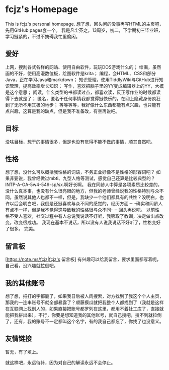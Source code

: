 # fcjz's Homepage
This is fcjz's personal homepage.
想了想，回头闲的没事再写HTML的主页吧，先用GitHub pages套一个。
我是凡尘芥之，13周岁，初二，下学期初三毕业班，学习挺紧的，不过不妨碍我忙里偷闲。
## 爱好
上网，搜刮各式各样的网站、使用自由软件，玩玩DOS游戏什么的；
绘画，虽然画的不好，使用高漫数位板，绘图软件是krita；
编程，会HTML、CSS和部分Java，正在学习Java和markdown；
知识管理，使用TiddlyWiki与GitHub进行知识管理，提高效率增长知识；
写作，喜欢把脑子里的YY变成编辑器上的YY，大概是这个意思；
阅读，什么类型的书都读过点，都喜欢读，反正写作业的时候都读得下去就是了；
匿名，匿名干任何事情我都觉得挺快乐的，在网上隐藏身份疯狂到了无所不用其极的地步；
等等等等，我好像什么东西都能有点兴趣，也只能有点兴趣，这算是我的缺点，但是我不准备改，有空再说吧。
## 目标
没啥目标，想干的事情很多，但是也没有觉得不能不做的事情，顺其自然吧。
## 性格
想了想，没什么可以概括我性格的词语，不务正业好像不是性格的形容词吧？
如果非要说，我曾经做过mbti、九型人格等测试，感觉自己还算是比较典型的？INTP-A-OA-5w4-549-sp/sx.啊好长啊。
我在同龄人中算是各项素质比较差的，没什么真本事，也没有什么很亮眼的地方，但我的老师曾经说我的性格特别与众不同，虽然说其他人也都不一样，但是，我缺少一个他们都具有的共性？没明白，也许以后会明白吧，我倒是还挺喜欢与众不同的感觉的，经历方面······确实和同龄人有点不一样，但是我不觉得这导致我的性格很与众不同······回头再说吧。
以前性格不受人喜欢，社交过程中有人总说我说话不好听，我吸取了教训，决定做出点改变，改变很成功。
我现在基本不说话，所以没有人说我说话不好听了，性格变好了很多。
完美。
## 留言板
[https://note.ms/fcjz|fcjz's 留言板]    有兴趣可以给我留言，要求里面都写着呢，自己看，没兴趣就拉倒吧。
## 我的其他账号
想了想，把打的字都删了，如果我日后被人肉搜索，对方找到了我这个个人主页，那我的一连串账号不就全部暴露了？顺藤摸瓜就把我整个人都找到了（我就是这样在互联网上找别人的，如果直接把账号都罗列在这里，都用不着社工库了，直接就能把我拼出来），不行，你要是想知道我的其他账号，就自己搜吧，搜不到就拉倒了，还有，我的账号不一定都叫这个名字，有的我自己都忘了，你找了也没意义。
## 友情链接
暂无，有了填上。



就这样吧，永远待补，因为对自己的解读永远不会停止。
